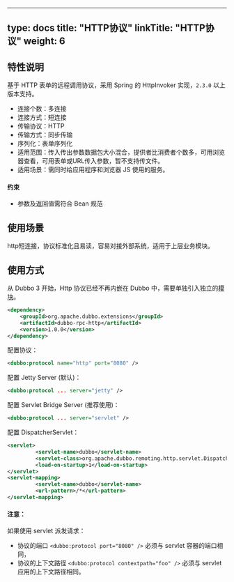 
---
type: docs
title: "HTTP协议"
linkTitle: "HTTP协议"
weight: 6
---


## 特性说明
基于 HTTP 表单的远程调用协议，采用 Spring 的 HttpInvoker 实现，`2.3.0` 以上版本支持。

* 连接个数：多连接
* 连接方式：短连接
* 传输协议：HTTP
* 传输方式：同步传输
* 序列化：表单序列化
* 适用范围：传入传出参数数据包大小混合，提供者比消费者个数多，可用浏览器查看，可用表单或URL传入参数，暂不支持传文件。
* 适用场景：需同时给应用程序和浏览器 JS 使用的服务。

#### 约束
* 参数及返回值需符合 Bean 规范

## 使用场景

http短连接，协议标准化且易读，容易对接外部系统，适用于上层业务模块。

## 使用方式

从 Dubbo 3 开始，Http 协议已经不再内嵌在 Dubbo 中，需要单独引入独立的[模块](/zh/release/dubbo-spi-extensions/#dubbo-rpc)。
```xml
<dependency>
    <groupId>org.apache.dubbo.extensions</groupId>
    <artifactId>dubbo-rpc-http</artifactId>
    <version>1.0.0</version>
</dependency>
```

配置协议：
```xml
<dubbo:protocol name="http" port="8080" />
```

配置 Jetty Server (默认)：
```xml
<dubbo:protocol ... server="jetty" />
```

配置 Servlet Bridge Server (推荐使用)：
```xml
<dubbo:protocol ... server="servlet" />
```

配置 DispatcherServlet：

```xml
<servlet>
         <servlet-name>dubbo</servlet-name>
         <servlet-class>org.apache.dubbo.remoting.http.servlet.DispatcherServlet</servlet-class>
         <load-on-startup>1</load-on-startup>
</servlet>
<servlet-mapping>
         <servlet-name>dubbo</servlet-name>
         <url-pattern>/*</url-pattern>
</servlet-mapping>
```

#### 注意：
如果使用 servlet 派发请求：
* 协议的端口 `<dubbo:protocol port="8080" />` 必须与 servlet 容器的端口相同，
* 协议的上下文路径 `<dubbo:protocol contextpath="foo" />` 必须与 servlet 应用的上下文路径相同。
